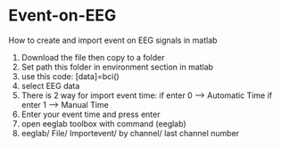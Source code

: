 # Event-on-EEG
How to create and import event on EEG signals in matlab

1. Download the file then copy to a folder
2. Set path this folder in environment section in matlab
3. use this code:
    [data]=bci()
4. select EEG data
5. There is 2 way for import event time:
    if enter 0 --> Automatic Time
    if enter 1 --> Manual Time
6. Enter your event time and press enter
7. open eeglab toolbox with command (eeglab) 
8. eeglab/ File/ Importevent/ by channel/ last channel number
